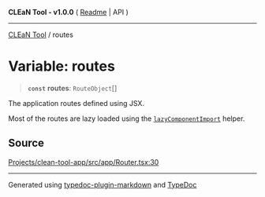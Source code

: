 **CLEaN Tool - v1.0.0** ( [Readme](../README.md) \| API )

***

[CLEaN Tool](../exports.md) / routes

# Variable: routes

> **`const`** **routes**: `RouteObject`[]

The application routes defined using JSX.

Most of the routes are lazy loaded using the [`lazyComponentImport`](../functions/lazyComponentImport.md) helper.

## Source

[Projects/clean-tool-app/src/app/Router.tsx:30](https://github.com/yuckyh/clean-tool-app/)

***

Generated using [typedoc-plugin-markdown](https://www.npmjs.com/package/typedoc-plugin-markdown) and [TypeDoc](https://typedoc.org/)
